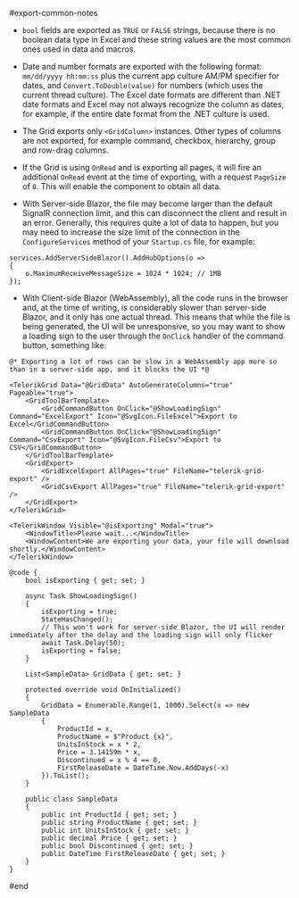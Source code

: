 #export-common-notes
* `bool` fields are exported as `TRUE` or `FALSE` strings, because there is no boolean data type in Excel and these string values are the most common ones used in data and macros.

* Date and number formats are exported with the following format: `mm/dd/yyyy hh:mm:ss` plus the current app culture AM/PM specifier for dates, and `Convert.ToDouble(value)` for numbers (which uses the current thread culture). The Excel date formats are different than .NET date formats and Excel may not always recognize the column as dates, for example, if the entire date format from the .NET culture is used.

* The Grid exports only `<GridColumn>` instances. Other types of columns are not exported, for example command, checkbox, hierarchy, group and row-drag columns.

* If the Grid is using `OnRead` and is exporting all pages, it will fire an additional `OnRead` event at the time of exporting, with a request `PageSize` of `0`. This will enable the component to obtain all data.

* With Server-side Blazor, the file may become larger than the default SignalR connection limit, and this can disconnect the client and result in an error. Generally, this requires quite a lot of data to happen, but you may need to increase the size limit of the connection in the `ConfigureServices` method of your `Startup.cs` file, for example:

````C#.skip-repl
services.AddServerSideBlazor().AddHubOptions(o =>
{
    o.MaximumReceiveMessageSize = 1024 * 1024; // 1MB
});
````

* With Client-side Blazor (WebAssembly), all the code runs in the browser and, at the time of writing, is considerably slower than server-side Blazor, and it only has one actual thread. This means that while the file is being generated, the UI will be unresponsive, so you may want to show a loading sign to the user through the `OnClick` handler of the command button, something like:

````RAZOR.skip-repl Component
@* Exporting a lot of rows can be slow in a WebAssembly app more so than in a server-side app, and it blocks the UI *@
        
<TelerikGrid Data="@GridData" AutoGenerateColumns="true" Pageable="true">
    <GridToolBarTemplate>
        <GridCommandButton OnClick="@ShowLoadingSign" Command="ExcelExport" Icon="@SvgIcon.FileExcel">Export to Excel</GridCommandButton>
        <GridCommandButton OnClick="@ShowLoadingSign" Command="CsvExport" Icon="@SvgIcon.FileCsv">Export to CSV</GridCommandButton>
    </GridToolBarTemplate>
    <GridExport>
        <GridExcelExport AllPages="true" FileName="telerik-grid-export" />
        <GridCsvExport AllPages="true" FileName="telerik-grid-export" />
    </GridExport>
</TelerikGrid>
        
<TelerikWindow Visible="@isExporting" Modal="true">
    <WindowTitle>Please wait...</WindowTitle>
    <WindowContent>We are exporting your data, your file will download shortly.</WindowContent>
</TelerikWindow>
        
@code {
    bool isExporting { get; set; }
        
    async Task ShowLoadingSign()
    {
        isExporting = true;
        StateHasChanged();
        // This won't work for server-side Blazor, the UI will render immediately after the delay and the loading sign will only flicker
        await Task.Delay(50);
        isExporting = false;
    }
        
    List<SampleData> GridData { get; set; }
        
    protected override void OnInitialized()
    {
        GridData = Enumerable.Range(1, 1000).Select(x => new SampleData
        {
            ProductId = x,
            ProductName = $"Product {x}",
            UnitsInStock = x * 2,
            Price = 3.14159m * x,
            Discontinued = x % 4 == 0,
            FirstReleaseDate = DateTime.Now.AddDays(-x)
        }).ToList();
    }
        
    public class SampleData
    {
        public int ProductId { get; set; }
        public string ProductName { get; set; }
        public int UnitsInStock { get; set; }
        public decimal Price { get; set; }
        public bool Discontinued { get; set; }
        public DateTime FirstReleaseDate { get; set; }
    }
}
````
#end
